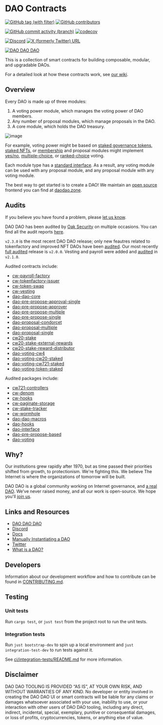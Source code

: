 # DAO Contracts

[![GitHub tag (with filter)](https://img.shields.io/github/v/tag/DA0-DA0/dao-contracts?label=Latest%20version&logo=github)](https://github.com/DA0-DA0/dao-contracts/releases/latest)
[![GitHub contributors](https://img.shields.io/github/contributors/DA0-DA0/dao-contracts?logo=github)](https://github.com/DA0-DA0/dao-contracts/graphs/contributors)

[![GitHub commit activity (branch)](https://img.shields.io/github/commit-activity/m/DA0-DA0/dao-contracts?logo=git)](https://github.com/DA0-DA0/dao-contracts/pulse/monthly)
[![codecov](https://codecov.io/gh/DA0-DA0/dao-contracts/branch/main/graph/badge.svg?token=SCKOIPYZPV)](https://codecov.io/gh/DA0-DA0/dao-contracts)

[![Discord](https://img.shields.io/discord/895922260047720449?logo=discord&label=Discord)](https://discord.gg/MUBxdbwJDD)
[![X (formerly Twitter) URL](https://img.shields.io/twitter/url?url=https%3A%2F%2Ftwitter.com%2FDA0_DA0&label=DA0_DA0)](https://twitter.com/DA0_DA0)

[![DAO DAO DAO](https://img.shields.io/badge/DAO%20DAO%20DAO-gray?logo=data%3Aimage%2Fpng%3Bbase64%2CiVBORw0KGgoAAAANSUhEUgAAAHAAAABwCAMAAADxPgR5AAAABGdBTUEAALGPC%2FxhBQAAAAFzUkdCAK7OHOkAAAAgY0hSTQAAeiYAAICEAAD6AAAAgOgAAHUwAADqYAAAOpgAABdwnLpRPAAAAR1QTFRF%2F%2F%2F%2F7%2FDw0NDRoaOjgoSFY2VmREdIJSgpFhgaBgkLNTc4sbKz0dHRREZINTc54ODgwMHCwMLCJSgpREZIoqOjNTc5VFZXoqOksbKz0dHRwcHCkpOUsbKyoqKjJikqc3V2g4SFoaGiwMDB7%2FDwoaKjFxkb39%2FfkZKTFhgaY2VnZGZnZGVn7u%2FvgoOEdHZ3BwoM%2Fv7%2BwcLCRUhJNjg5NTc4gYOENTg5cnR2c3V3sLGy7%2B%2Fv0NHR0NDRU1ZXoaOkgoSFY2VmREdIz9DQJSgqoaKiFhkaBgkL3%2BDgv8DBNDc5z8%2FQsLKzVVdY7u7uwMHBkpSUFxobZWZodHV3sbGyc3R2Njg6RUdJoKKiv8HBr7GykZOT3t%2Ff%2F%2F%2F%2FcnR1oaOjFOTQHAAAAA90Uk5T%2Fv7%2B%2Fv7%2B%2Fv7%2B%2Fv7%2B%2Fv7%2B6a2FXwAABrRJREFUaN7Vm%2BtjmzYQwNnWx7ZuUwq1jU0Dbp04LM0CTWu3pWnBdXHjuY9kXV8b5P%2F%2FM4aFAElIIAH5sPsWk%2BjnO%2B4hnS5KJCPe6Us%2FWCyX4SqRcLleBP7mVGoFRRGHvYzXK6asg0vQNXDH58ByaHy7O6DnhysBUWPQCXBHWwnLYtMaeKdHrLjsxwN9CDyoOBiNjFhTSTUvWwHv4qv1Yt1jWlyPe8LISiBuTM3wqtYBu9jvmqAR0LOKLz326t0B3CvMEQB54E7%2B59pINMh0rdauPGChnjhuK%2FdzpDWRAQK1EQ4i1co3yQbuoUAPjaiBZO9yXxcF%2Bpl6IGok0wAt4IsBrTbqpXJg84gM4O%2FIz0DUQqbIrIf1QMR74EWt5KjPJpaAiDeOWssfTCIN9Dvj5cTjKiDiGVHUIdHnA%2B92qB90Vrics8cDgrBbXqbjPmADPbVrXkY0J0xgGvD9LnmR%2B4ByHAx4J413r1NgdATN5jwsA9MCEYKoY5nahFELYNBlQJRd9ZgGgnRr0D0vcjXcqDlQbZ%2Bwq416QgJTj9mLrkSgUR2dAKYKXg0PGdXEgamCD68IGN2HKl5iQKjg4qp4SMVHBVC%2FWgUzFR%2FmQI2toLeJ%2B9vDbrhexBuvvYonGTCNQb10siBPhf1NaxUnCGgxXPSuyjhxXjZXUUWlGALVUgwCziH0cePMMIOFMQXuwLXwpQzuEdtummyPkNtsgRbtMn7Vqdpv4zY%2BBM4pi%2FrV53i%2FRX57tAUCyqJ%2BXefAb2HTSQKEae1x8f7qexWN3qM7h%2BktAcLK%2B4TauVWK3cRXXegqTxPgnIj6nlA7pomKz%2BBLTIBwiQmxk6oVvfFL%2FE55TqQZVQzYpHK6yy3we0XHbaSL9rgaVBb3xRb4g%2BLjPvNCuKnW1GuuKQHm6BPhLp49kSfubf%2FwuqJhFipbNByPomgYCLmN5ydrrS%2Br3fSGMseAVsk5ANW3yeUJ91jP7bS92j69qSyxxFYqSvnfApt60mdXPOqsRH6jFGhjYTinVg34Gb0UGK9rky0MxB8V%2BCvoI1oNrGE%2For2GlSqRnHDcdPvsJwJIWxT%2F9apn2WpInP8PEMsnz%2BlnE1ZFT%2BURRZoQQNxpbH6pDbgOjO%2BSyl0L6OKE0%2BBhseQWPlAb%2BUdFWNC2fEOExRJzx3kp8KcuEdRVZZ8f%2BGj1s%2B3Tn9PUpnPsloTin657NmNsAxjdjntJ9dYY%2FfgBBryRJu9LTmrrJn0b2L7tOlGeBhJA8ZKo60R5GmD2eS4DPBEuvKdF4Di3yC2GLQF0TgV7CvtYdk%2B2GBM8jDUZFd%2BKKRic4JsoapvoywAdobd45hjUNtHCvGYkA%2BQWPlzeqcj0qc8cJsABvtW3pYjHIjsnE9%2Fq7yVA4iVaUsD6c80s77LDxOaA%2FLhmNLFpLXFWOPPr%2FLiWekq20dS6JM6KWpWWr6cQOMJtakgCedd2W3%2BxsFo1xY7caVVCX3ViyxJNTgI4U%2FFa9Rr9AIE%2Bnmz8lbSwLmBfaUQxTjeRTxEw9dP3TVUsN428M40qxs9SH2W2voxVEwn7H26fJqXQe7P50A%2Fp3QbV%2BkJu876ho1a93wirvbBFi9qXc1zFUWc8B5Q6tAi4S6hodQUcEwru4S1oE1dxYnZrUFcttaDRyfAg2xTud8E7B3gMIv%2FJrxGgle0p%2Bmm3ixdoEPtHk7q3GJFH93F3L9ANcP8proIswqjRRVveX%2BRV0GHp7in1lNyobYkX%2BR4qJLbj2HVealT1qBPiRbHFIM83VReWxx3w3D5pXwKIwm%2BWfzB2WvpLdogzPc6l8z5FNBrF4%2FkuxTsHvGt1FH4FETTIOdhxLeU5H%2FmDA2OaKG%2FWvz36UDyuGo04LhGBKYPEJ4xYvPLwBwqGmYsZWhhJjODMKIflADNi%2FyiSRYb44fddn8ljDfBcZMd7wp0%2B1SHJSbvswE%2FzmCNKyHPsAxf%2FdHhoOlxoGJPTYQchlVArgblnBlPy86Hx%2BbwMDbUxNYs21VbcsRX2mJmOAl794tKPhrr%2F9nM2stsL4sGwfOkTlhJAHbAIePWrK9loLrakEoN0SV49zky3kELmODwBiAC3oZB38L%2B50jiTN2JYMe4JDnP%2FUL9M65mer65q1ItqBlrxrLZImBVQ74PGzm9SQCrFrONv71wG1dsQA%2BDmx6oVa4eSqaymLuJ%2Fvn79Nx1KfnO6eRn3yZ7numaARGDsWv%2FsNCoWjYHJu7SEkvdSZJJYdHR%2BZH1yKqG9sdisrcQ%2FB4DdwwTKovbigfCkhiIpv9y6dv3X37JcutQCfzCUGgtR%2FgO61zuwRnnviwAAAABJRU5ErkJggg%3D%3D)](https://daodao.zone/dao/juno10h0hc64jv006rr8qy0zhlu4jsxct8qwa0vtaleayh0ujz0zynf2s2r7v8q)

This is a collection of smart contracts for building composable, modular, and upgradable DAOs.

For a detailed look at how these contracts work, see [our wiki](https://github.com/DA0-DA0/dao-contracts/wiki/DAO-DAO-Contracts-Design).

## Overview

Every DAO is made up of three modules:

1. A voting power module, which manages the voting power of DAO members.
2. Any number of proposal modules, which manage proposals in the DAO.
3. A core module, which holds the DAO treasury.

![image](https://user-images.githubusercontent.com/30676292/220181882-737c4dd3-a85d-498c-a1f2-067b317418a9.png)

For example, voting power might be based on [staked governance tokens](https://github.com/DA0-DA0/dao-contracts/tree/main/contracts/voting/dao-voting-cw20-staked), [staked NFTs](https://github.com/DA0-DA0/dao-contracts/tree/main/contracts/voting/dao-voting-cw721-staked), or [membership](https://github.com/DA0-DA0/dao-contracts/tree/main/contracts/voting/dao-voting-cw4) and proposal modules might implement [yes/no](https://github.com/DA0-DA0/dao-contracts/tree/main/contracts/proposal/dao-proposal-single), [multiple-choice](https://github.com/DA0-DA0/dao-contracts/tree/main/contracts/proposal/dao-proposal-multiple), or [ranked-choice](https://github.com/DA0-DA0/dao-contracts/tree/main/contracts/proposal/dao-proposal-condorcet) voting.

Each module type has a [standard interface](https://github.com/DA0-DA0/dao-contracts/wiki/DAO-DAO-Contracts-Design). As a result, any voting module can be used with any proposal module, and any proposal module with any voting module.

The best way to get started is to create a DAO! We maintain an [open source](https://github.com/DA0-DA0/dao-dao-ui) frontend you can find at [daodao.zone](https://daodao.zone).

## Audits

If you believe you have found a problem, please [let us know](SECURITY.md).

DAO DAO has been audited by [Oak Security](https://www.oaksecurity.io/) on multiple occasions. You can find all the audit reports [here](https://github.com/oak-security/audit-reports/tree/master/DAO%20DAO).

`v2.3.0` is the most recent DAO DAO release; only new feautres related to tokenfactory and improved NFT DAOs have been [audited](https://github.com/oak-security/audit-reports/blob/master/DAO%20DAO/2023-10-16%20Audit%20Report%20-%20DAO%20DAO%20Updates%20v1.0.pdf). Our most recently [full audited](https://github.com/oak-security/audit-reports/blob/master/DAO%20DAO/2023-02-06%20Audit%20Report%20-%20DAO%20DAO%202%20v1.0.pdf) release is `v2.0.0`. Vesting and payroll were added and [audited](https://github.com/oak-security/audit-reports/blob/master/DAO%20DAO/2023-03-22%20Audit%20Report%20-%20DAO%20DAO%20Vesting%20and%20Payroll%20Factory%20v1.0.pdf) in `v2.1.0`.

Audited contracts include:

- [cw-payroll-factory](https://crates.io/crates/cw-payroll-factory)
- [cw-tokenfactory-issuer](https://crates.io/crates/cw-tokenfactory-issuer)
- [cw-token-swap](https://crates.io/crates/cw-token-swap)
- [cw-vesting](https://crates.io/crates/cw-vesting)
- [dao-dao-core](https://crates.io/crates/dao-dao-core)
- [dao-pre-propose-approval-single](https://crates.io/crates/dao-pre-propose-approval-single)
- [dao-pre-propose-approver](https://crates.io/crates/dao-pre-propose-approver)
- [dao-pre-propose-multiple](https://crates.io/crates/dao-pre-propose-multiple)
- [dao-pre-propose-single](https://crates.io/crates/dao-pre-propose-single)
- [dao-proposal-condorcet](https://crates.io/crates/dao-proposal-condorcet)
- [dao-proposal-multiple](https://crates.io/crates/dao-proposal-multiple)
- [dao-proposal-single](https://crates.io/crates/dao-proposal-single)
- [cw20-stake](https://crates.io/crates/cw20-stake)
- [cw20-stake-external-rewards](https://crates.io/crates/cw20-stake-external-rewards)
- [cw20-stake-reward-distributor](https://crates.io/crates/cw20-stake-reward-distributor)
- [dao-voting-cw4](https://crates.io/crates/dao-voting-cw4)
- [dao-voting-cw20-staked](https://crates.io/crates/dao-voting-cw20-staked)
- [dao-voting-cw721-staked](https://crates.io/crates/dao-voting-cw721-staked)
- [dao-voting-token-staked](https://crates.io/crates/dao-voting-token-staked)

Audited packages include:

- [cw721-controllers](https://crates.io/crates/cw721-controllers)
- [cw-denom](https://crates.io/crates/cw-denom)
- [cw-hooks](https://crates.io/crates/cw-hooks)
- [cw-paginate-storage](https://crates.io/crates/cw-paginate-storage)
- [cw-stake-tracker](https://crates.io/crates/cw-stake-tracker)
- [cw-wormhole](https://crates.io/crates/cw-wormhole)
- [dao-dao-macros](https://crates.io/crates/dao-dao-macros)
- [dao-hooks](https://crates.io/crates/dao-hooks)
- [dao-interface](https://crates.io/crates/dao-interface)
- [dao-pre-propose-based](https://crates.io/crates/dao-pre-propose-based)
- [dao-voting](https://crates.io/crates/dao-voting)

## Why?

Our institutions grew rapidly after 1970, but as time passed their priorities shifted from growth, to protectionism. We're fighting this. We believe The Internet is where the organizations of tomorrow will be built.

DAO DAO is a global community working on Internet governance, and [a real DAO](https://daodao.zone/dao/juno10h0hc64jv006rr8qy0zhlu4jsxct8qwa0vtaleayh0ujz0zynf2s2r7v8q#proposals). We've never raised money, and all our work is open-source. We hope you'll [join us](https://discord.gg/sAaGuyW3D2).

## Links and Resources

- [DAO DAO DAO](https://daodao.zone/dao/juno10h0hc64jv006rr8qy0zhlu4jsxct8qwa0vtaleayh0ujz0zynf2s2r7v8q)
- [Discord](https://discord.gg/sAaGuyW3D2)
- [Docs](https://docs.daodao.zone)
- [Manually Instantiating a DAO](https://github.com/DA0-DA0/dao-contracts/wiki/Instantiating-a-DAO)
- [Twitter](https://github.com/DA0-DA0)
- [What is a DAO?](https://docs.daodao.zone/docs/introduction/what-is-dao)

## Developers

Information about our development workflow and how to contribute can be found in [CONTRIBUTING.md](./CONTRIBUTING.md).

## Testing

### Unit tests

Run `cargo test`, or `just test` from the project root to run the unit tests.

### Integration tests

Run `just bootstrap-dev` to spin up a local environment and `just integration-test-dev` to run tests against it.

See [ci/integration-tests/README.md](ci/integration-tests/README.md) for more information.

## Disclaimer

DAO DAO TOOLING IS PROVIDED “AS IS”, AT YOUR OWN RISK, AND WITHOUT
WARRANTIES OF ANY KIND. No developer or entity involved in creating
the DAO DAO UI or smart contracts will be liable for any claims or
damages whatsoever associated with your use, inability to use, or your
interaction with other users of DAO DAO tooling, including any direct,
indirect, incidental, special, exemplary, punitive or consequential
damages, or loss of profits, cryptocurrencies, tokens, or anything
else of value.
